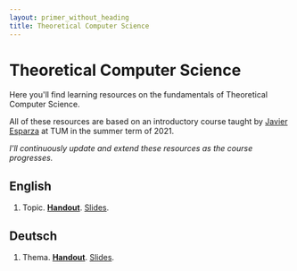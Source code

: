 ```yaml
---
layout: primer_without_heading
title: Theoretical Computer Science
---
```


# Theoretical Computer Science

Here you'll find learning resources on the fundamentals of Theoretical Computer Science.

All of these resources are based on an introductory course taught by [Javier Esparza]() at TUM in the summer term of 2021.

_I'll continuously update and extend these resources as the course progresses._

## English

1. Topic. [**Handout**](https://jonhue.github.io/teaching-dwt-rev/handout-1-en.pdf). [Slides](https://jonhue.github.io/teaching-dwt-rev/1-en.pdf).

## Deutsch

1. Thema. [**Handout**](https://jonhue.github.io/teaching-dwt-rev/handout-1-de.pdf). [Slides](https://jonhue.github.io/teaching-dwt-rev/1-de.pdf).
